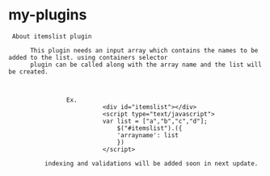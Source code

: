 my-plugins
==========

     About itemslist plugin
     
          This plugin needs an input array which contains the names to be added to the list. using containers selector
          plugin can be called along with the array name and the list will be created. 
            
              
              
                    Ex. 
                              <div id="itemslist"></div>
                              <script type="text/javascript">
                              var list = ["a","b","c","d"];
                                  $("#itemslist").({
                                  'arrayname': list
                                  })
                              </script>
                              
              indexing and validations will be added soon in next update.
